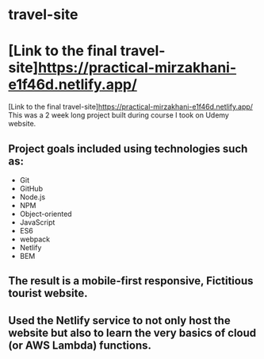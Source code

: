 # travel-site
# [Link to the final travel-site]https://practical-mirzakhani-e1f46d.netlify.app/
[Link to the final travel-site]https://practical-mirzakhani-e1f46d.netlify.app/
This was a 2 week long project built during course I took on Udemy website.
## Project goals included using technologies such as:
* Git
* GitHub
* Node.js 
* NPM
* Object-oriented
* JavaScript
* ES6
* webpack
* Netlify
* BEM

## The result is a mobile-first responsive, Fictitious tourist website.
## Used the Netlify service to not only host the website but also to learn the very basics of cloud (or AWS Lambda) functions.
